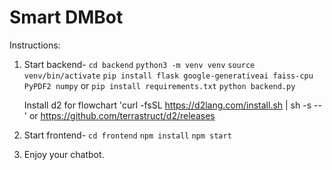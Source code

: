 # Smart DMBot

Instructions:

1. Start backend-
   `cd backend`
   `python3 -m venv venv`
   `source venv/bin/activate`
   `pip install flask google-generativeai faiss-cpu PyPDF2 numpy`
   or
   `pip install requirements.txt`
   `python backend.py`

   Install d2 for flowchart
      'curl -fsSL https://d2lang.com/install.sh | sh -s --' or  https://github.com/terrastruct/d2/releases

2. Start frontend-
   `cd frontend`
   `npm install`
   `npm start`

3. Enjoy your chatbot.
